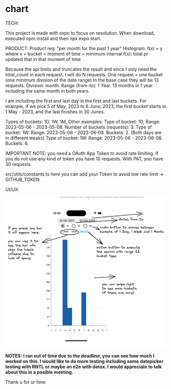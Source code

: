 # chart

TECH:

This project is made with expo to focus on resolution.
When download, executed npm install and then npx expo start.

PRODUCT:
Product req: "per month for the past 1 year"
Histogram:
f(x) = y
where x = bucket = moment of time = minimum interval
f(x): total pr updated that in that moment of time

Because the api limits and truncates the result and since I only need the total_count in each request.
I will do N requests. One request = one bucket (one minimum division of the date range)
In the base case they will be 13 requests. Division: month. Range (from-to): 1 Year. 13 months in 1 year including the same month in both years.

I am including the first and last day in the first and last buckets. For example, if we pick 5 of May, 2023 to 6 June, 2023, the first bucket
starts in 1 May - 2023, and the last finishes in 30 Junes.

Types of buckets: 1D, 1W, 1M,
Other examples:
Type of bucket: 1D, Range: 2023-05-06 - 2023-05-08. Number of buckets (requests): 3.
Type of bucket: 1W: Range: 2023-05-06 - 2023-06-08. Buckets: 2. (Both days are in different weaks)
Type of bucket: 1W: Range: 2023-05-06 - 2023-06-08. Buckets: 6.

IMPORTANT NOTE: you need a OAuth App Token to avoid rate limiting. If you do not use any kind of token you have 10 requests. With PAT, you have 30 requests.

src/utils/constants.ts here you can add your Token to avoid low rate limit -> GITHUB_TOKEN

UI/UX:

![](docs/parts.png)

**NOTES: I ran out of time due to the deadline, you can see how much I worked on this. I would like to do more testing including some datepicker testing with RNTL or maybe an e2e with detox. I would appreciate to talk about this in a posible meeting.**

Thank u for ur time
